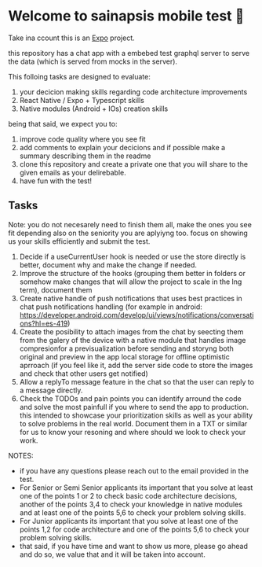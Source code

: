 # Welcome to sainapsis mobile test 👋

Take ina ccount this is an [Expo](https://expo.dev) project.

this repository has a chat app with a embebed test graphql server to serve the data (which is served from mocks in the server).

This folloing tasks are designed to evaluate:
1. your decicion making skills regarding code architecture improvements
2. React Native / Expo + Typescript skills
3. Native modules (Android + IOs) creation  skills

being that said, we expect you to:

1. improve code quality where you see fit
2. add comments to explain your decicions and if possible make a summary describing them in the readme
3. clone this repository and create a private one that you will share to the given emails as your delirebable.
4. have fun with the test!

## Tasks 

Note: you do not necesarely need to finish them all, make the ones you see fit depending also on the seniority you are aplyiyng too. focus on showing us your skills efficiently and submit the test.

1. Decide if a useCurrentUser hook is needed or use the store directly is better, document why and make the change if needed.
2. Improve the structure of the hooks (grouping them better in folders or somehow make changes that will allow the project to scale in the lng term), document them
3. Create native handle of push notifications that uses best practices in chat push notifications handling (for example in android: https://developer.android.com/develop/ui/views/notifications/conversations?hl=es-419)
4. Create the posibility to attach images from the chat by seecting them from the galery of the device with a native module that handles image compresionfor a previsualization before sending and storyng both original and preview in the app local storage for offline optimistic aprroach (if you feel like it, add the server side code to store the images and check that other users get notified)
5. Allow a replyTo message feature in the chat so that the user can reply to a message directly.
6. Check the TODOs and pain points you can identify arround the code and solve the most painfull if you where to send the app to production. this intended to showcase your prioritization skills as well as your ability to solve problems in the real world. Document them in a TXT or similar for us to know your resoning and where should we look to check your work.


NOTES: 
- if you have any questions please reach out to the email provided in the test.
- For Senior or Semi Senior applicants its important that you solve at least one of the points 1 or 2 to check basic code architecture decisions,  another of the points 3,4 to check your knowledge in native modules and at least one of the points 5,6 to check your problem solving skills.
- For Junior applicants its important that you solve at least one of the points 1,2 for code architecture and one of the points 5,6 to check your problem solving skills.
- that said, if you have time and want to show us more, please go ahead and do so, we value that and it will be taken into account.


